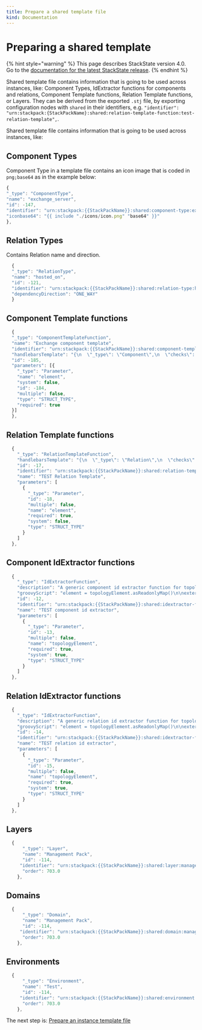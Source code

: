 ```yaml
---
title: Prepare a shared template file
kind: Documentation
---
```


# Preparing a shared template

{% hint style="warning" %}
This page describes StackState version 4.0.  
Go to the [documentation for the latest StackState release](https://docs.stackstate.com/).
{% endhint %}

Shared template file contains information that is going to be used across instances, like: Component Types, IdExtractor functions for components and relations, Component Template functions, Relation Template functions, or Layers. They can be derived from the exported `.stj` file, by exporting configuration nodes with `shared` in their identifiers, e.g. `"identifier": "urn:stackpack:{StackPackName}:shared:relation-template-function:test-relation-template",`.

Shared template file contains information that is going to be used across instances, like:

## Component Types

Component Type in a template file contains an icon image that is coded in `png;base64` as in the example below:

```javascript
{
"_type": "ComponentType", 
"name": "exchange_server", 
"id": -147, 
"identifier": "urn:stackpack:{{StackPackName}}:shared:component-type:exchange-server", 
"iconbase64": "{{ include "./icons/icon.png" "base64" }}" 
},
```

## Relation Types

Contains Relation name and direction.

```javascript
  {
  "_type": "RelationType",
  "name": "hosted_on",
  "id": -121,
  "identifier": "urn:stackpack:{{StackPackName}}:shared:relation-type:hosted_on",
  "dependencyDirection": "ONE_WAY"
  }
```

## Component Template functions

```javascript
  {
  "_type": "ComponentTemplateFunction",
  "name": "Exchange component template",
  "identifier": "urn:stackpack:{{StackPackName}}:shared:component-template-function:exchange-component-template",
  "handlebarsTemplate": "{\n  \"_type\": \"Component\",\n  \"checks\": [],\n  \"streams\": [],\n  \"labels\": \{{#if element.data.labels\}}[\n    \{{# join element.data.labels \",\" \}}\n    {\n      \"_type\": \"Label\",\n      \"name\": \"\{{ this \}}\"\n    }\n    \{{/ join \}}\n  ]\{{else\}}[]\{{/if\}},\n  \"name\": \"\{{#if element.data.name\}}\{{ element.data.name \}}\{{else\}}\{{ element.externalId \}}\{{/if\}}\",\n\{{#if element.data.description\}}\"description\": \"\{{ element.data.description \}}\",\{{/if\}}\n\"type\" : \{{ getOrCreate \"ComponentType\" element.type.name \"Exchange component\" \}},\n  \"version\": \"\{{ element.data.version \}}\",\n  \"layer\": \{{ getOrCreate \"Layer\" element.data.layer \"Exchange Orgnization\" \}},\n  \"domain\": \{{ getOrCreate \"Domain\" element.data.domain \"TEST\" \}},\n  \"environments\": [\n    \{{ getOrCreate \"Environment\" element.data.environment \"Production\" \}}\n  ]\n}\n",
  "id": -185,
  "parameters": [{
    "_type": "Parameter",
    "name": "element",
    "system": false,
    "id": -184,
    "multiple": false,
    "type": "STRUCT_TYPE",
    "required": true
  }]
  },
```

## Relation Template functions

```javascript
  {
    "_type": "RelationTemplateFunction",
    "handlebarsTemplate": "{\n  \"_type\": \"Relation\",\n  \"checks\": [],\n  \"streams\": [],\n  \"labels\": [],\n  \"name\": \"\{{ element.name \}}\",\n  \"description\": \"\{{ element.description \}}\",\n  \"type\": \{{ getOrCreate \"RelationType\" element.type.name \"test-generic-relation\" \}},\n  \"dependencyDirection\": \"ONE_WAY\",\n  \"source\": \{{ element.sourceId \}},\n  \"target\": \{{ element.targetId \}}\n}\n",
    "id": -17,
    "identifier": "urn:stackpack:{{StackPackName}}:shared:relation-template-function:relation-template",
    "name": "TEST Relation Template",
    "parameters": [
      {
        "_type": "Parameter",
        "id": -18,
        "multiple": false,
        "name": "element",
        "required": true,
        "system": false,
        "type": "STRUCT_TYPE"
      }
    ]
  },
```

## Component IdExtractor functions

```javascript
  {
    "_type": "IdExtractorFunction",
    "description": "A generic component id extractor function for topology component elements.",
    "groovyScript": "element = topologyElement.asReadonlyMap()\n\nexternalId = element[\"externalId\"]\ntype = element[\"typeName\"].toLowerCase()\ndata = element[\"data\"]\n\nidentifiers = new HashSet()\n\nidentifiers.add(externalId)\n\nif(data.containsKey(\"identifiers\") && data[\"identifiers\"] instanceof List<String>) {\n    data[\"identifiers\"].each{ id ->\n        identifiers.add(id)\n    }\n}\n\nreturn Sts.createId(externalId, identifiers, type)\n",
    "id": -12,
    "identifier": "urn:stackpack:{{StackPackName}}:shared:idextractor-function:component-id-extractor",
    "name": "TEST component id extractor",
    "parameters": [
      {
        "_type": "Parameter",
        "id": -13,
        "multiple": false,
        "name": "topologyElement",
        "required": true,
        "system": true,
        "type": "STRUCT_TYPE"
      }
    ]
  },
```

## Relation IdExtractor functions

```javascript
  {
    "_type": "IdExtractorFunction",
    "description": "A generic relation id extractor function for topology relation elements.",
    "groovyScript": "element = topologyElement.asReadonlyMap()\n\nexternalId = element[\"externalId\"]\ntype = element[\"typeName\"].toLowerCase()\n\nreturn Sts.createId(externalId, new HashSet(), type)\n",
    "id": -14,
    "identifier": "urn:stackpack:{{StackPackName}}:shared:idextractor-function:relation-id-extractor",
    "name": "TEST relation id extractor",
    "parameters": [
      {
        "_type": "Parameter",
        "id": -15,
        "multiple": false,
        "name": "topologyElement",
        "required": true,
        "system": true,
        "type": "STRUCT_TYPE"
      }
    ]
  },
```

## Layers

```javascript
  {
      "_type": "Layer",
      "name": "Management Pack",
      "id": -114,
     "identifier": "urn:stackpack:{{StackPackName}}:shared:layer:management_pack",
      "order": 703.0
    },
```

## Domains

```javascript
  {
      "_type": "Domain",
      "name": "Management Pack",
      "id": -114,
     "identifier": "urn:stackpack:{{StackPackName}}:shared:domain:management_pack",
      "order": 703.0
    },
```

## Environments

```javascript
  {
      "_type": "Environment",
      "name": "Test",
      "id": -114,
     "identifier": "urn:stackpack:{{StackPackName}}:shared:environment:test",
      "order": 703.0
    },
```

The next step is: [Prepare an instance template file](prepare_instance_template_file.md)

